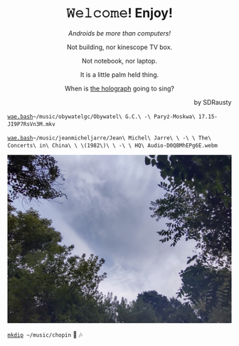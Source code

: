 <h1 align="center">𝚆𝚎𝚕𝚌𝚘𝚖𝚎! Enjoy!</h1>
<link href="https://github.com/TermuxArch/TermuxArch/commit/4b7e0f08e29cabcd1cb91478536ee0b837397502">

<p align="center"><em></bold>Androids be more than computers!</b></em></p>

<p align="center">Not building, nor kinescope TV box.</p>

<p align="center">Not notebook, nor laptop.</p>

<p align="center">It is a little palm held thing.</p>

<p align="center">When is <a href="https://github.com/TermuxArch/TermuxArch/commit/245eb8f2eee121955c3fcf69452565899d07ab7f">the holograph</a> going to sing?</p>

<p align="right">by SDRausty</p>

[`wae.bash`](https://github.com/WAE/wae/blob/master/wae.bash)`~/music/obywatelgc/Obywatel\ G.C.\ -\ Paryż-Moskwa\ 17.15-JI9P7RsVn3M.mkv`

[`wae.bash`](https://github.com/WAE/wae/blob/master/wae.bash)`~/music/jeanmicheljarre/Jean\ Michel\ Jarre\ \ -\ \ The\ Concerts\ in\ China\ \ \(1982\)\ \ -\ \ HQ\ Audio-D0QBMhEPg6E.webm`

![Ungeoformed Wild Fires Dusty Sky in the Great Lakes, Late Summer of 2021](https://raw.githubusercontent.com/SDRausty/SDRausty/19ae0a7d241b5339004a3bec5e27d6fe051c8a23/IMG_20210904_102307.jpg)

[`mkdip`](https://github.com/TermuxArch/TermuxArch/blob/master/archlinuxconfig.bash#L336)` ~/music/chopin` 🎵 🎶
<!-- SDRausty/README.md EOF -->
